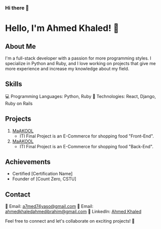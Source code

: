### Hi there 👋

<!--
**AhmedKhaled146/AhmedKhaled146** is a ✨ _special_ ✨ repository because its `README.md` (this file) appears on your GitHub profile.

Here are some ideas to get you started:

- 🔭 I’m currently working on ...
- 🌱 I’m currently learning ...
- 👯 I’m looking to collaborate on ...
- 🤔 I’m looking for help with ...
- 💬 Ask me about ...
- 📫 How to reach me: ...
- 😄 Pronouns: ...
- ⚡ Fun fact: ...
-->

# Hello, I'm Ahmed Khaled! 👋

## About Me
I'm a full-stack developer with a passion for more programming styles. I specialize in Python and Ruby, and I love working on projects that give me more experience and increase my knowledge about my field.

## Skills
💻 Programming Languages: Python, Ruby
🚀 Technologies: React, Django, Ruby on Rails

## Projects
1. [MaAKOOL](https://github.com/AhmedKhaled146/MaAKOOL-Client-Frontend)
   - ITI Final Project is an E-Commerce for shopping food "Front-End".
2. [MaAKOOL](https://github.com/AhmedKhaled146/MaAKOOL-Backend-API)
   - ITI Final Project is an E-Commerce for shopping food "Back-End".

## Achievements
- Certified [Certification Name]
- Founder of [Count Zero, CSTU]

## Contact
📧 Email: a7med74yaso@gmail.com
📧 Email: ahmedkhaledahmedibrahim@gmail.com
🔗 LinkedIn: [Ahmed Khaled](https://www.linkedin.com/in/ahmed-khaled-08736b192/)

Feel free to connect and let's collaborate on exciting projects! 🚀

